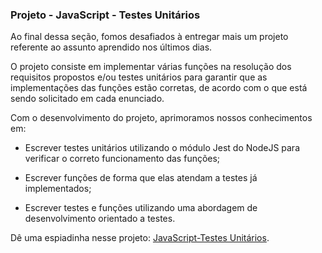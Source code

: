 ### Projeto - JavaScript - Testes Unitários

Ao final dessa seção, fomos desafiados à entregar mais um projeto referente ao assunto aprendido nos últimos dias.

O projeto consiste em implementar várias funções na resolução dos requisitos propostos e/ou testes unitários para garantir que as implementações das funções estão corretas, de acordo com o que está sendo solicitado em cada enunciado.

Com o desenvolvimento do projeto, aprimoramos nossos conhecimentos em:

- Escrever testes unitários utilizando o módulo Jest do NodeJS para verificar o correto funcionamento das funções;

- Escrever funções de forma que elas atendam a testes já implementados;

- Escrever testes e funções utilizando uma abordagem de desenvolvimento orientado a testes.

Dê uma espiadinha nesse projeto: [JavaScript-Testes Unitários](https://github.com/tryber/sd-030-a-project-js-unit-tests/tree/erica-guimaraes-project-js-unit-tests).
